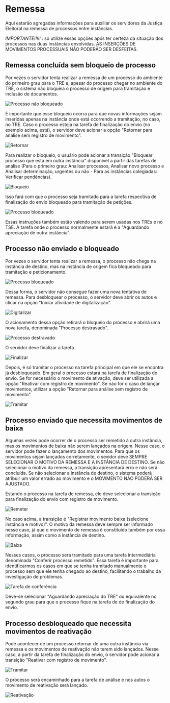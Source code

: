 # Remessa

Aqui estarão agregadas informações para auxiliar os servidores da Justiça Eleitoral na remessa de processos entre instâncias. 

*IMPORTANTE!!!!!* : só utilize essas opções após ter certeza da situação dos processos nas duas instâncias envolvidas. AS INSERÇÕES DE MOVIMENTOS PROCESSUAIS NÃO PODERÃO SER DESFEITAS.

## Remessa concluída sem bloqueio de processo

Por vezes o servidor tenta realizar a remessa de um processo do ambiente do primeiro grau para o TRE e, apesar do processo chegar no ambiente do TRE, o sistema não bloqueia o processo de origem para tramitação e inclusão de documentos.

![Processo não bloqueado](img/remessa1.png)

É importante que esse bloqueio ocorra para que novas informações sejam inseridas apenas na instância onde está ocorrendo a tramitação, no caso, no TRE. Caso o processo esteja na tarefa de finalização do envio (no exemplo acima, está), o servidor deve acionar a opção "Retornar para análise sem registro de movimento".

![Retornar](img/remessa2.png)

Para realizar o bloqueio, o usuário pode acionar a transição "Bloquear processo que está em outra instância" disponível a partir das tarefas de análise (Para o primeiro grau: Analisar processos, Analisar novo processo e Analisar determinação, urgentes ou não - Para as instâncias colegiadas: Verificar pendências).

![Bloqueio](img/remessa3.png)

Isso fará com que o processo seja tramitado para a tarefa respectiva de finalização do envio bloqueado para tramitação de petições.

![Processo bloqueado](img/remessa4.png)

Essas instruções também estão valendo para serem usadas nos TREs e no TSE. A tarefa onde o processo normalmente estará é a "Aguardando apreciação de outra instância".

## Processo não enviado e bloqueado 

Por vezes o servidor tenta realizar a remessa, o processo não chega na instância de destino, mas na instância de origem fica bloqueado para tramitação e peticionamento. 

![Processo bloqueado](img/remessa4.png)

Dessa forma, o servidor não consegue fazer uma nova tentativa de remessa. Para desbloquear o processo, o servidor deve abrir os autos e clicar na opção "Iniciar atividade de digitalização". 

![Digitalizar](img/remessa5.png)

O acionamento dessa opção retirará o bloqueio do processo e abrirá uma nova tarefa, denominada "Processo destravado". 

![Processo destravado](img/remessa6.png)

O servidor deve finalizar a tarefa.

![Finalizar](img/remessa7.png)

Depois, é só tramitar o processo na tarefa principal em que ele se encontra já desbloqueado. Em geral o processo estará na tarefa de finalização do envio. Se for necessário o movimento de ativação, deve ser utilizada a opção "Reativar com registro de movimento". Se não for o caso de lançar movimentos, utilizar a opção "Retornar para análise sem registro de movimento". 

![Tramitar](img/remessa8.png)


## Processo enviado que necessita movimentos de baixa

Algumas vezes pode ocorrer de o processo ser remetido à outra instância, mas os movimentos de baixa não serem lançados na origem. Nesse caso, o servidor pode fazer o lançamento dos movimentos. Para que os movimentos sejam lançados corretamente, o sevidor deve SEMPRE SELECIONAR O MOTIVO DA REMESSA E A INSTÂNCIA DE DESTINO. Se não selecionar o motivo da remessa, a transição apresentará erro e não será concluída. Se não selecionar a instância de destino, o sistema poderá atribuir um valor errado ao movimento e o MOVIMENTO NÃO PODERÁ SER AJUSTADO. 

Estando o processo na tarefa de remessa, ele deve selecionar a transição para finalização do envio com registro de movimento. 

![Remeter](img/remessa9.png)

No caso acima, a transição é "Registrar movimento baixa (selecione instância e motivo)". O motivo da remessa deve sempre ser informado nesse caso, já que o movimento de remessa é constituído também por essa informação, assim como a instância de destino.

![Baixa](img/remessa10.png)

Nesses casos, o processo será tramitado para uma tarefa intermediária denominada "Conferir processo remetido". Essa tarefa é importante para identificarmos os casos em que se tenha tramitado manualmente o processo sem que ele tenha chegado ao destino, facilitando o trabalho da investigação de problemas. 

![Tarefa de conferência](img/remessa12.png)

Deve-se selecionar "Aguardando apreciação do TRE" ou equivalente no segundo grau para que o processo fique na tarefa de de finalização do envio.

## Processo desbloqueado que necessita movimentos de reativação

Pode acontecer de um processo retornar de uma outra instância via remessa e os movimentos de reativação não terem sido lançados. Nesse caso, a partir da tarefa de finalização do envio, o servidor pode acionar a transição "Reativar com registro de movimento".

![Tramitar](img/remessa8.png)

O processo será encaminhado para a tarefa de análise e nos autos o movimento de reativação será lançado.

![Reativação](img/remessa11.png)

